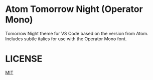 # Atom Tomorrow Night (Operator Mono)

Tomorrow Night theme for VS Code based on the version from Atom. Includes subtle italics for use with the Operator Mono font.

# LICENSE
[MIT](LICENSE.txt)